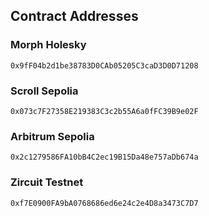## Contract Addresses

### Morph Holesky

```
0x9fF04b2d1be38783D0CAb05205C3caD3D0D71208
```

### Scroll Sepolia

```
0x073c7F27358E219383C3c2b55A6a0fFC39B9e02F
```

### Arbitrum Sepolia

```
0x2c1279586FA10bB4C2ec19B15Da48e757aDb674a
```
### Zircuit Testnet

```
0xf7E0900FA9bA0768686ed6e24c2e4D8a3473C7D7
```
